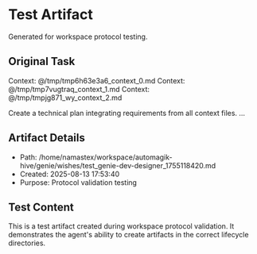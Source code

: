 # Test Artifact

Generated for workspace protocol testing.

## Original Task

Context: @/tmp/tmp6h63e3a6_context_0.md
Context: @/tmp/tmp7vugtraq_context_1.md
Context: @/tmp/tmpjg871_wy_context_2.md

Create a technical plan integrating requirements from all context files.
...

## Artifact Details
- Path: /home/namastex/workspace/automagik-hive/genie/wishes/test_genie-dev-designer_1755118420.md
- Created: 2025-08-13 17:53:40
- Purpose: Protocol validation testing

## Test Content
This is a test artifact created during workspace protocol validation.
It demonstrates the agent's ability to create artifacts in the correct
lifecycle directories.

